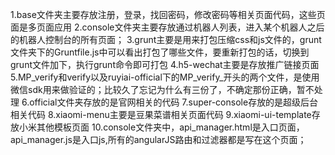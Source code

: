 1.base文件夹主要存放注册，登录，找回密码，修改密码等相关页面代码，这些页面是多页面应用
2.console文件夹主要存放通过机器人列表，进入某个机器人之后的机器人控制台的所有页面；
3.grunt主要是用来打包压缩css和js文件的，grunt文件夹下的Gruntfile.js中可以看出打包了哪些文件，要重新打包的话，切换到grunt文件加下，执行grunt命令即可打包
4.h5-wechat主要是存放推广链接页面
5.MP_verify和verify以及ruyiai-official下的MP_verify_开头的两个文件，是使用微信sdk用来做验证的；比较久了忘记为什么有三份了，不确定那份正确，暂不处理
6.official文件夹存放的是官网相关的代码
7.super-console存放的是超级后台相关代码
8.xiaomi-menu主要是豆果菜谱相关页面代码
9.xiaomi-ui-template存放小米其他模板页面
10.console文件夹中，api_manager.html是入口页面，api_manager.js是入口js,所有的angularJS路由和过滤器都是写在这个页面；